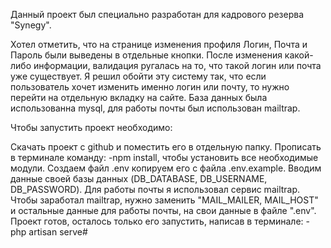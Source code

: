 Данный проект был специально разработан для кадрового резерва "Synegy".

Хотел отметить, что на странице изменения профиля Логин, Почта и Пароль были выведены в отдельные кнопки. После изменения какой-либо информации, валидация ругалась на то, что такой логин или почта уже существует. Я решил обойти эту систему так, что если пользователь хочет изменить именно логин или почту, то нужно перейти на отдельную вкладку на сайте. База данных была использованна mysql, для работы почты был использован mailtrap.

Чтобы запустить проект необходимо:

Скачать проект с github и поместить его в отдельную папку.
Прописать в терминале команду: -npm install, чтобы установить все необходимые модули.
Создаем файл .env копируем его с файла .env.example. Вводим данные своей базы данных (DB_DATABASE, DB_USERNAME, DB_PASSWORD). Для работы почты я использовал сервис mailtrap. Чтобы заработал mailtrap, нужно заменить "MAIL_MAILER, MAIL_HOST" и остальные данные для работы почты, на свои данные в файле ".env".
Проект готов, осталось только его запустить, написав в терминале: -php artisan serve#
